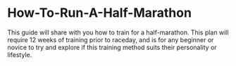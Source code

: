 # How-To-Run-A-Half-Marathon


This guide will share with you how to train for a half-marathon. This plan will require 12 weeks of training prior to raceday, and is for any beginner or novice to try and explore if this training method suits their personality or lifestyle.


